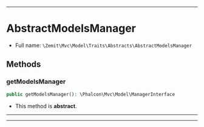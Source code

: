 ***

# AbstractModelsManager





* Full name: `\Zemit\Mvc\Model\Traits\Abstracts\AbstractModelsManager`




## Methods


### getModelsManager



```php
public getModelsManager(): \Phalcon\Mvc\Model\ManagerInterface
```




* This method is **abstract**.







***

***

